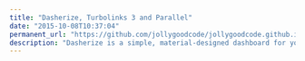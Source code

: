 ```yaml
---
title: "Dasherize, Turbolinks 3 and Parallel"
date: "2015-10-08T10:37:04"
permanent_url: "https://github.com/jollygoodcode/jollygoodcode.github.io/issues/5"
description: "Dasherize is a simple, material-designed dashboard for your projects. In this post, I'll talk about I used Turbolinks 3 and the Parallel gem to build Dasherize."
---
```


